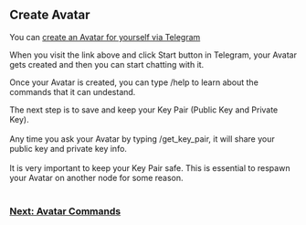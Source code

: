 <h2>Create Avatar</h2>
You can <a href="https://t.me/everlife_ai_bot">create an Avatar for yourself via Telegram</a> <BR>
  
When you visit the link above and click Start button in Telegram, your Avatar gets created and then you can start chatting with it.


Once your Avatar is created, you can type /help to learn about the commands that it can undestand.


The next step is to save and keep your Key Pair (Public Key and Private Key). <BR><BR>
Any time you ask your Avatar by typing /get_key_pair, it will share your public key and private key info. <BR><BR>
It is very important to keep your Key Pair safe. This is essential to respawn your Avatar on another node for some reason.<BR><BR>


<h3><a href="avatar-commands.md">Next: Avatar Commands</a></h3>

